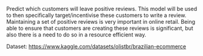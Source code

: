 Predict which customers will leave positive reviews. This model will be used to then specifically target/incentivise these customers to write a review. Maintaining a set of positive reviews is very important in online retail. Being able to ensure that customers are creating these reviews is significant, but also there is a need to do so in a resource efficient way.

Dataset: https://www.kaggle.com/datasets/olistbr/brazilian-ecommerce
